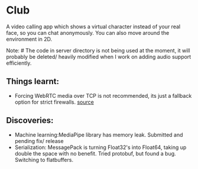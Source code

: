 # Club

A video calling app which shows a virtual character instead of your real face, so you can chat anonymously. You can also move around the environment in 2D.

Note: # The code in server directory is not being used at the moment, it will probably be deleted/ heavily modified when I work on adding audio support efficiently.

## Things learnt:

- Forcing WebRTC media over TCP is not recommended, its just a fallback option for strict firewalls. [source](https://stackoverflow.com/questions/44627013/webrtc-media-over-tcp)

## Discoveries:

- Machine learning:MediaPipe library has memory leak. Submitted and pending fix/ release
- Serialization: MessagePack is turning Float32's into Float64, taking up double the space with no benefit. Tried protobuf, but found a bug. Switching to flatbuffers.
